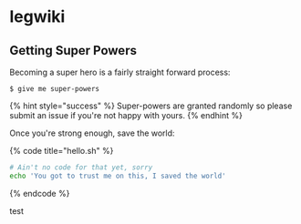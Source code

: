 # legwiki

## Getting Super Powers

Becoming a super hero is a fairly straight forward process:

```
$ give me super-powers
```

{% hint style="success" %}
Super-powers are granted randomly so please submit an issue if you're not happy with yours.
{% endhint %}

Once you're strong enough, save the world:

{% code title="hello.sh" %}
```bash
# Ain't no code for that yet, sorry
echo 'You got to trust me on this, I saved the world'
```
{% endcode %}

test
